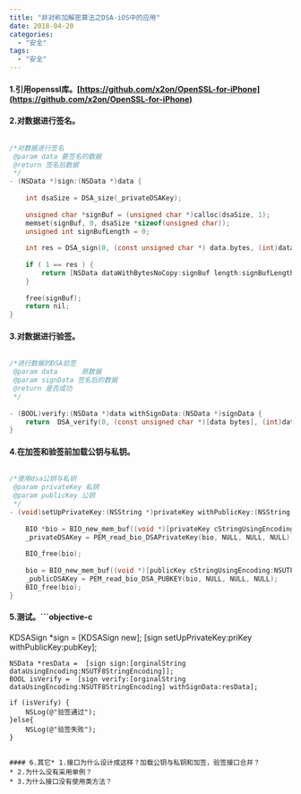 ```yaml
---
title: "非对称加解密算法之DSA-iOS中的应用"
date: 2018-04-20
categories:
  - "安全"
tags:
  - "安全"
---
```

<!--more-->


#### 1.引用openssl库。[https://github.com/x2on/OpenSSL-for-iPhone](https://github.com/x2on/OpenSSL-for-iPhone)
<!--more-->

#### 2.对数据进行签名。
```objective-c

/*对数据进行签名
 @param data 要签名的数据
 @return 签名后数据
 */
- (NSData *)sign:(NSData *)data {
    
    int dsaSize = DSA_size(_privateDSAKey);
    
    unsigned char *signBuf = (unsigned char *)calloc(dsaSize, 1);
    memset(signBuf, 0, dsaSize *sizeof(unsigned char));
    unsigned int signBufLength = 0;
    
    int res = DSA_sign(0, (const unsigned char *) data.bytes, (int)data.length, signBuf, &signBufLength, _privateDSAKey);
    
    if ( 1 == res ) {
        return [NSData dataWithBytesNoCopy:signBuf length:signBufLength];
    }
    
    free(signBuf);
    return nil;
}

```

#### 3.对数据进行验签。
```objective-c

/*进行数据的DSA验签
 @param data      原数据
 @param signData 签名后的数据
 @return 是否成功
 */
 
- (BOOL)verify:(NSData *)data withSignData:(NSData *)signData {
    return  DSA_verify(0, (const unsigned char *)[data bytes], (int)data.length,  (const unsigned char *)[signData bytes], (int)signData.length, _publicDSAKey) == 1;
}

```

#### 4.在加签和验签前加载公钥与私钥。
```objective-c

/*使用dsa公钥与私钥
 @param privateKey 私钥
 @param publicKey 公钥
 */
- (void)setUpPrivateKey:(NSString *)privateKey withPublicKey:(NSString *)publicKey {
    
    BIO *bio = BIO_new_mem_buf((void *)[privateKey cStringUsingEncoding:NSUTF8StringEncoding], -1);
    _privateDSAKey = PEM_read_bio_DSAPrivateKey(bio, NULL, NULL, NULL);
    
    BIO_free(bio);
    
    bio = BIO_new_mem_buf((void *)[publicKey cStringUsingEncoding:NSUTF8StringEncoding], -1);
    _publicDSAKey = PEM_read_bio_DSA_PUBKEY(bio, NULL, NULL, NULL);
    BIO_free(bio);
}
```

#### 5.测试。```objective-c
 KDSASign *sign = [KDSASign new];
    [sign setUpPrivateKey:priKey withPublicKey:pubKey];
    
    NSData *resData =  [sign sign:[orginalString dataUsingEncoding:NSUTF8StringEncoding]];
    BOOL isVerify =  [sign verify:[orginalString dataUsingEncoding:NSUTF8StringEncoding] withSignData:resData];
    
    if (isVerify) {
        NSLog(@"验签通过");
    }else{
        NSLog(@"验签失败");
    }

```

#### 6.其它* 1.接口为什么设计成这样？加载公钥与私钥和加签，验签接口合并？
* 2.为什么没有采用单例？
* 3.为什么接口没有使用类方法？